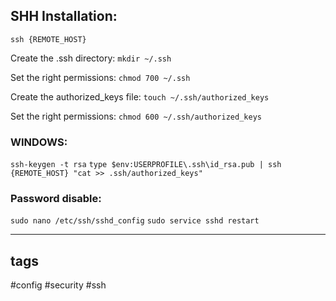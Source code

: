 ## SHH Installation:

`ssh {REMOTE_HOST}`

Create the .ssh directory:
`mkdir ~/.ssh`

Set the right permissions:
`chmod 700 ~/.ssh`

Create the authorized_keys file:
`touch ~/.ssh/authorized_keys`

Set the right permissions:
`chmod 600 ~/.ssh/authorized_keys`

### WINDOWS:
`ssh-keygen -t rsa`
`type $env:USERPROFILE\.ssh\id_rsa.pub | ssh {REMOTE_HOST} "cat >> .ssh/authorized_keys"`

### Password disable:
`sudo nano /etc/ssh/sshd_config`
`sudo service sshd restart`

---
## tags

#config #security #ssh
